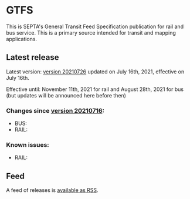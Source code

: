 # GTFS

This is SEPTA's General Transit Feed Specification publication for rail and bus service. This is a primary source intended for transit and mapping applications.

## Latest release

Latest version: [version 20210726](https://github.com/septadev/GTFS/releases/tag/v202107261) updated on July 16th, 2021, effective on July 16th.  

Effective until: November 11th, 2021 for rail and August 28th, 2021 for bus (but updates will be announced here before then)

### Changes since [version 20210716](https://github.com/septadev/GTFS/releases/tag/v202107161): 
 
*  BUS:  
*  RAIL:  

### Known issues:

* RAIL: 

## Feed

A feed of releases is [available as RSS](https://github.com/septadev/GTFS/releases.atom).


